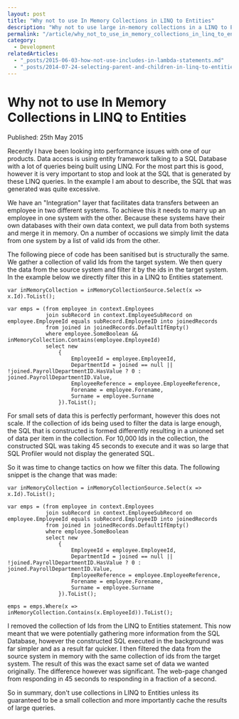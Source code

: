 ```yaml
---
layout: post
title: "Why not to use In Memory Collections in LINQ to Entities"
description: "Why not to use large in-memory collections in a LINQ to Entities query in entity framework 4."
permalink: "/article/why_not_to_use_in_memory_collections_in_linq_to_entities"
category:
  - Development
relatedArticles:
  - "_posts/2015-06-03-how-not-use-includes-in-lambda-statements.md"
  - "_posts/2014-07-24-selecting-parent-and-children-in-linq-to-entities.md"
---
```


# Why not to use In Memory Collections in LINQ to Entities

Published: 25th May 2015

Recently I have been looking into performance issues with one of our products.  Data access is using entity framework talking to a SQL Database with a lot of queries being built using LINQ.  For the most part this is good, however it is very important to stop and look at the SQL that is generated by these LINQ queries.  In the example I am about to describe, the SQL that was generated was quite excessive.

We have an "Integration" layer that facilitates data transfers between an employee in two different systems.  To achieve this it needs to marry up an employee in one system with the other.  Because these systems have their own databases with their own data context, we pull data from both systems and merge it in memory. On a number of occasions we simply limit the data from one system by a list of valid ids from the other.

The following piece of code has been sanitised but is structurally the same.  We gather a collection of valid Ids from the target system.  We then query the data from the source system and filter it by the ids in the target system.  In the example below we directly filter this in a LINQ to Entities statement.

```
var inMemoryCollection = inMemoryCollectionSource.Select(x => x.Id).ToList();

var emps = (from employee in context.Employees
            join subRecord in context.EmployeeSubRecord on employee.EmployeeId equals subRecord.EmployeeID into joinedRecords
            from joined in joinedRecords.DefaultIfEmpty()
            where employee.SomeBoolean && inMemoryCollection.Contains(employee.EmployeeId)
            select new
                {
                    EmployeeId = employee.EmployeeId,
                    DepartmentId = joined == null || !joined.PayrollDepartmentID.HasValue ? 0 : joined.PayrollDepartmentID.Value,
                    EmployeeReference = employee.EmployeeReference,
                    Forename = employee.Forename,
                    Surname = employee.Surname
                }).ToList();
```

For small sets of data this is perfectly performant, however this does not scale.  If the collection of ids being used to filter the data is large enough, the SQL that is constructed is formed differently resulting in a unioned set of data per item in the collection.  For 10,000 Ids in the collection, the constructed SQL was taking 45 seconds to execute and it was so large that SQL Profiler would not display the generated SQL.

So it was time to change tactics on how we filter this data. The following snippet is the change that was made:

```
var inMemoryCollection = inMemoryCollectionSource.Select(x => x.Id).ToList();

var emps = (from employee in context.Employees
            join subRecord in context.EmployeeSubRecord on employee.EmployeeId equals subRecord.EmployeeID into joinedRecords
            from joined in joinedRecords.DefaultIfEmpty()
            where employee.SomeBoolean
            select new
                {
                    EmployeeId = employee.EmployeeId,
                    DepartmentId = joined == null || !joined.PayrollDepartmentID.HasValue ? 0 : joined.PayrollDepartmentID.Value,
                    EmployeeReference = employee.EmployeeReference,
                    Forename = employee.Forename,
                    Surname = employee.Surname
                }).ToList();

emps = emps.Where(x => inMemoryCollection.Contains(x.EmployeeId)).ToList();
```

I removed the collection of Ids from the LINQ to Entities statement.  This now meant that we were potentially gathering more information from the SQL Database, however the constructed SQL executed in the background was far simpler and as a result far quicker.  I then filtered the data from the source system in memory with the same collection of ids from the target system.  The result of this was the exact same set of data we wanted originally.  The difference however was significant.  The web-page changed from responding in 45 seconds to responding in a fraction of a second.

So in summary, don't use collections in LINQ to Entities unless its guaranteed to be a small collection and more importantly cache the results of large queries.